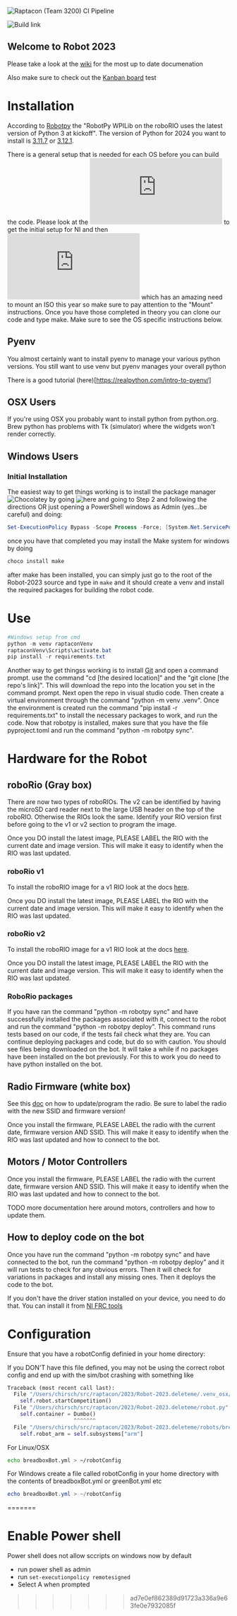 ![Raptacon (Team 3200) CI Pipeline](https://github.com/Raptacon/Robot-2023/workflows/Raptacon%20(Team%203200)%20CI%20Pipeline/badge.svg)

![Build link](https://github.com/Raptacon/Robot-2023/actions/workflows/robot_ci.yml)

## Welcome to Robot 2023

Please take a look at the [wiki](https://github.com/Raptacon/Robot-2023/wiki) for the most up to date documenation

Also make sure to check out the [Kanban board](https://github.com/Raptacon/Robot-2023/projects/1)
test

# Installation

According to [Robotpy](https://robotpy.readthedocs.io/en/stable/faq.html#what-version-of-python-do-robotpy-projects-use) the "RobotPy WPILib on the roboRIO uses the latest version of Python 3 at kickoff". The version of Python for 2024 you want to install is [3.11.7](https://www.python.org/downloads/release/python-3117/) or [3.12.1](https://www.python.org/downloads/release/python-3121/).

There is a general setup that is needed for each OS before you can build the code. Please look at the ![FRC Zero to Robot](https://docs.wpilib.org/en/stable/docs/zero-to-robot/step-2/frc-game-tools.html) to get the initial setup for NI and then ![WPILib](https://docs.wpilib.org/en/stable/docs/zero-to-robot/step-2/wpilib-setup.html) which has an amazing need to mount an ISO this year so make sure to pay attention to the "Mount" instructions. Once you have those completed in theory you can clone our code and type make. Make sure to see the OS specific instructions below.

## Pyenv

You almost certainly want to install pyenv to manage your various python versions. You still want to use venv but pyenv manages your overall python

There is a good tutorial (here)[https://realpython.com/intro-to-pyenv/]

## OSX Users

If you're using OSX you probably want to install python from python.org. Brew python has problems with Tk (simulator) where the widgets won't render correctly.

## Windows Users

### Initial Installation

The easiest way to get things working is to install the package manager ![Chocolatey](https://chocolatey.org/) by going ![here](https://chocolatey.org/install) and going to Step 2 and following the directions OR just opening a PowerShell windows as Admin (yes...be careful) and doing:
```powershell
Set-ExecutionPolicy Bypass -Scope Process -Force; [System.Net.ServicePointManager]::SecurityProtocol = [System.Net.ServicePointManager]::SecurityProtocol -bor 3072; iex ((New-Object System.Net.WebClient).DownloadString('https://chocolatey.org/install.ps1'))
```
once you have that completed you may install the Make system for windows by doing
```powershell
choco install make
```
after make has been installed, you can simply just go to the root of the Robot-2023 source and type in ```make``` and it should create a venv and install the required packages for building the robot code.
# Use

```powershell
#Windows setup from cmd
python -m venv raptaconVenv
raptaconVenv\Scripts\activate.bat
pip install -r requirements.txt
```

Another way to get thingss working is to install [Git](https://git-scm.com/) and open a command prompt. use the command "cd [the desired location]" and the "git clone [the repo's link]". This will download the repo into the location you set in the command prompt. Next open the repo in visual studio code. 
Then create a virtual environment through the command "python -m venv .venv".
Once the environment is created run the command "pip install -r requirements.txt" to install the necessary packages to work, and run the code.
Now that robotpy is installed, makes sure that you have the file pyproject.toml and run the command "python -m robotpy sync". 

# Hardware for the Robot

## roboRio (Gray box)

There are now two types of roboRIOs. The v2 can be identified by having the microSD card reader next to the large USB header on the top of the roboRIO. Otherwise the RIOs look the same. Identify your RIO version first before going to the v1 or v2 section to program the image.

Once you DO install the latest image, PLEASE LABEL the RIO with the current date and image version. This will make it easy to identify when the RIO was last updated. 

### roboRio v1

To install the roboRIO image for a v1 RIO look at the docs [here](https://docs.wpilib.org/en/stable/docs/zero-to-robot/step-3/imaging-your-roborio.html#imaging-your-roborio-1).

Once you DO install the latest image, PLEASE LABEL the RIO with the current date and image version. This will make it easy to identify when the RIO was last updated. 

### roboRio v2

To install the roboRIO image for a v1 RIO look at the docs [here](https://docs.wpilib.org/en/stable/docs/zero-to-robot/step-3/roborio2-imaging.html#imaging-your-roborio-2).

Once you DO install the latest image, PLEASE LABEL the RIO with the current date and image version. This will make it easy to identify when the RIO was last updated.

### RoboRio packages

If you have ran the command "python -m robotpy sync" and have successfully installed the packages associated with it, connect to the robot and run the command "python -m robotpy deploy". This command runs tests based on our code, if the tests fail check what they are. You can continue deploying packages and code, but do so with caution. You should see files being downloaded on the bot. It will take a while if no packages have been installed on the bot previously. For this to work you do need to have python installed on the bot. 

## Radio Firmware (white box)

See this [doc](https://docs.wpilib.org/en/stable/docs/zero-to-robot/step-3/radio-programming.html) on how to update/program the radio. Be sure to label the radio with the new SSID and firmware version!

Once you install the firmware, PLEASE LABEL the radio with the current date, firmware version AND SSID. This will make it easy to identify when the RIO was last updated and how to connect to the bot.

## Motors / Motor Controllers

Once you install the firmware, PLEASE LABEL the radio with the current date, firmware version AND SSID. This will make it easy to identify when the RIO was last updated and how to connect to the bot.

TODO more documentation here around motors, controllers and how to update them.

## How to deploy code on the bot

Once you have run the command "python -m robotpy sync" and have connected to the bot, run the command "python -m robotpy deploy" and it will run tests to check for any obvious errors. Then it will check for variations in packages and install any missing ones. Then it deploys the code to the bot.

If you don't have the driver station installed on your device, you need to do that. You can install it from [NI FRC tools](https://www.ni.com/en.html?cid=PSEA-7013q000001rC7dAAE-CONS-GOGSE_103579176918&utm_keyword=ni&gad_source=1&gclid=Cj0KCQiA-62tBhDSARIsAO7twbYEez351i8rN76k43uCC2MIVkMJ89hxuDBCPp60X1JldrEnka57xE8aApVcEALw_wcB) 

# Configuration

Ensure that you have a robotConfig definied in your home directory: 

If you DON'T have this file defined, you may not be using the correct robot config and end up with the sim/bot crashing with something like
```python
Traceback (most recent call last):
  File "/Users/chirsch/src/raptacon/2023/Robot-2023.deleteme/.venv_osx/lib/python3.11/site-packages/wpilib/_impl/start.py", line 163, in _start
    self.robot.startCompetition()
  File "/Users/chirsch/src/raptacon/2023/Robot-2023.deleteme/robot.py", line 37, in robotInit
    self.container = Dumbo()
                     ^^^^^^^
  File "/Users/chirsch/src/raptacon/2023/Robot-2023.deleteme/robots/breadboxBot.py", line 20, in __init__
    self.robot_arm = self.subsystems["arm"]
```

For Linux/OSX 
``` bash
echo breadboxBot.yml > ~/robotConfig
```

For Windows create a file called robotConfig in your home directory with the contents of
breadboxBot.yml or greenBot.yml etc

```powershell
echo breadboxBot.yml > ~/robotConfig
```
=======


# Enable Power shell
Power shell does not allow sccripts on windows now by default

* run power shell as admin
* run `set-executionpolicy remotesigned`
* Select A when prompted
>>>>>>> ad7e0ef862389d91723a336a9e63fe0e7932085f


